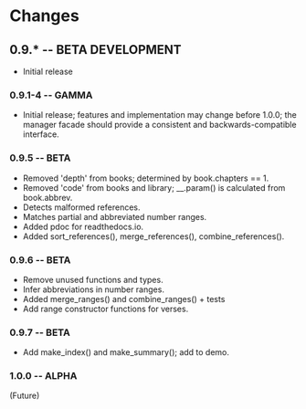 # Changes

## 0.9.* -- BETA DEVELOPMENT

* Initial release 

### 0.9.1-4 -- GAMMA

* Initial release; features and implementation may change before 1.0.0; the
  manager facade should provide a consistent and backwards-compatible interface.

### 0.9.5 -- BETA

* Removed 'depth' from books; determined by book.chapters == 1.
* Removed 'code' from books and library; __.param() is calculated from book.abbrev.
* Detects malformed references.
* Matches partial and abbreviated number ranges.
* Added pdoc for readthedocs.io.
* Added sort_references(), merge_references(), combine_references().

### 0.9.6 -- BETA

* Remove unused functions and types.
* Infer abbreviations in number ranges.
* Added merge_ranges() and combine_ranges() + tests
* Add range constructor functions for verses.

### 0.9.7 -- BETA

* Add make_index() and make_summary(); add to demo.

### 1.0.0 -- ALPHA

(Future)
